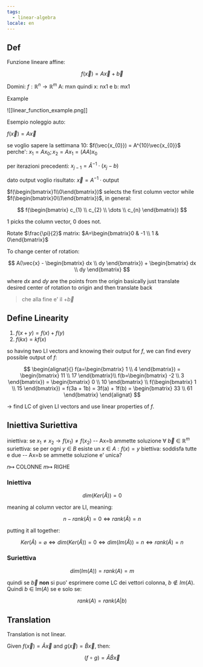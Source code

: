 ```yaml
---
tags:
  - linear-algebra
locale: en
---
```


## Def

Funzione lineare affine:

$$
f(\vec{x}) = A\vec{x} + \vec{b}
$$

Domini: $f: \mathbb{R}^n \rightarrow \mathbb{R}^m$
A: mxn quindi x: nx1 e b: mx1

Example

![[linear_function_example.png]]

Esempio noleggio auto:

$f(\vec{x}) = A\vec{x}$

se voglio sapere la settimana $10$: $f(\vec{x_{0}}) = A^{10}\vec{x_{0}}$
perche': $x_{1} = Ax_{0}; x_{2} = Ax_{1} = (AA)x_{0}$

per iterazioni precedenti: $x_{j-1} = \hat{A}^{-1} \cdot (x_j - b)$

dato output voglio risultato: $\vec{x} = A^{-1}\cdot\text{output}$

$f(\begin{bmatrix}1\\0\end{bmatrix})$ selects the first column vector while $f(\begin{bmatrix}0\\1\end{bmatrix})$, in general:

$$
f(\begin{bmatrix}
c_{1} \\
c_{2} \\
\dots \\
c_{n}
\end{bmatrix})
$$

$1$ picks the column vector, $0$ does not.

Rotate $\frac{\pi}{2}$ matrix: $A=\begin{bmatrix}0 & -1 \\ 1 & 0\end{bmatrix}$

To change center of rotation:

$$
A(\vec{x} - \begin{bmatrix}
dx \\
dy
\end{bmatrix}) + \begin{bmatrix}
dx \\
dy
\end{bmatrix}
$$

where $dx$ and $dy$ are the points from the origin
basically just translate desired center of rotation to origin and then translate back

> che alla fine e' il $+ \vec{b}$

## Define Linearity

1. $f(x + y) = f(x) + f(y)$
2. $f(kx) = kf(x)$

so having two LI vectors and knowing their output for $f$, we can find every possible output of $f$:

$$
\begin{alignat}{}
f(a=\begin{bmatrix}
1 \\
4
\end{bmatrix}) = \begin{bmatrix}
11 \\
17
\end{bmatrix}\\
f(b=\begin{bmatrix}
-2 \\
3
\end{bmatrix}) = \begin{bmatrix}
0 \\
10
\end{bmatrix} \\
f(\begin{bmatrix}
1 \\
15
\end{bmatrix}) = f(3a + 1b) = 3f(a) + 1f(b) = \begin{bmatrix}
33 \\
61
\end{bmatrix}
\end{alignat}
$$

-> find LC of given LI vectors and use linear properties of $f$.

## Iniettiva Suriettiva

iniettiva: se $x_{1} \ne x_{2} \rightarrow f(x_{1}) \ne f(x_{2})$ -- Ax=b ammette soluzione $\forall~\vec{b}~\in~\mathbb{R}^m$
suriettiva: se per ogni $y ~\in~ B$ esiste un $x ~\in~ A : f(x) = y$
biettiva: soddisfa tutte e due -- Ax=b se ammette soluzione e' unica?

$n \mapsto$ COLONNE
$m\mapsto$ RIGHE

### Iniettiva

$$
dim(Ker(\hat{A})) = 0
$$

meaning al column vector are LI, meaning:

$$
n - rank(\hat{A}) = 0 \Leftrightarrow rank(\hat{A}) = n
$$

putting it all together:

$$
Ker(\hat{A}) = \varnothing \Leftrightarrow dim(Ker(\hat{A})) = 0 \Leftrightarrow dim(Im(\hat{A})) = n \Leftrightarrow rank(\hat{A}) = n
$$

### Suriettiva

$$
dim(Im(A)) = rank(A) = m
$$

quindi se $\vec{b}$ **non** si puo' esprimere come LC dei vettori colonna, $b \notin Im(A)$. Quindi $b ~\in~ \mathrm{Im}(A)$ se e solo se:

$$
rank(A) = rank(A|b)
$$

## Translation

Translation is not linear. 

Given $f(\vec{x}) = \hat{A}\vec{x}$ and $g(\vec{x}) = \hat{B}\vec{x}$, then:

$$
(f \circ g) = \hat{A}\hat{B}\vec{x}
$$
